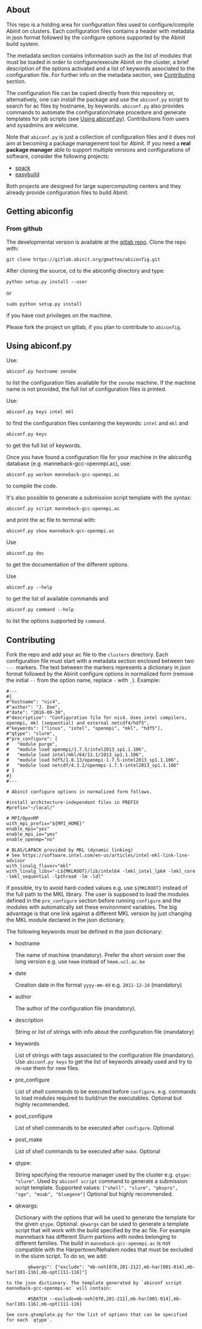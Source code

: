 ## About

This repo is a holding area for configuration files used to configure/compile Abinit on clusters.
Each configuration files contains a header with metadata in json format followed by
the configure options supported by the Abinit build system.

The metadata section contains information such as the list of modules that must be loaded
in order to configure/execute Abinit on the cluster, a brief description of the options activated
and a list of keywords associated to the configuration file.
For further info on the metadata section, see [Contributing](#Contributing) section.

The configuration file can be copied directly from this repository or, alternatively,
one can install the package and use the `abiconf.py` script to search for ac files 
by hostname, by keywords. `abiconf.py` also provides commands to automate the configuration/make procedure
and generate templates for job scripts (see [Using abiconf.py](#Using_abiconf)).
Contributions from users and sysadmins are welcome.

Note that `abiconf.py` is just a collection of configuration files and it 
does not aim at becoming a package management tool for Abinit.
If you need a **real package manager** able to support multiple versions 
and configurations of software, consider the following projects:

  * [spack](https://github.com/LLNL/spack)
  * [easybuild](https://github.com/hpcugent/easybuild)

Both projects are designed for large supercomputing centers and 
they already provide configuration files to build Abinit.

<!---
Precompiled versions of Abinit are also available on the conda channel

    conda.

Note that, for the time being, the conda versions do not support MPI
and the binaries are statically linked against the internal version of Blas/Lapack/FFT.
They are handy especially if you want to try Abinit on your machine but they are not
supposed to be used for high-performance calculations.
-->

## Getting abiconfig

<!---
### From pip

The easiest way to install abiconf is to use `pip`, as follows:

    pip install abiconfig
-->

### From github

The developmental version is available at the [gitlab repo](https://gitlab.abinit.org/gmatteo/abiconfig).
Clone the repo with:

    git clone https://gitlab.abinit.org/gmatteo/abiconfig.git

After cloning the source, cd to the abiconfig directory and type:

    python setup.py install --user

or

    sudo python setup.py install

if you have root privileges on the machine.

Please fork the project on gitlab, if you plan to contribute to `abiconfig`.

## Using abiconf.py <a name="Using_abiconf"></a>

Use:

    abiconf.py hostname zenobe

to list the configuration files available for the `zenobe` machine.
If the machine name is not provided, the full list of configuration files is printed.

Use:

    abiconf.py keys intel mkl

to find the configuration files containing the keywords: `intel` and `mkl` and

    abiconf.py keys

to get the full list of keywords.

Once you have found a configuration file for your machine in the 
abiconfig database (e.g. manneback-gcc-openmpi.ac), use:

    abiconf.py workon manneback-gcc-openmpi.ac

to compile the code.

It's also possible to generate a submission script template with the syntax:

    abiconf.py script manneback-gcc-openmpi.ac

and print the ac file to terminal with:

    abiconf.py show manneback-gcc-openmpi.ac

Use 

    abiconf.py doc

to get the documentation of the different options.

Use

    abiconf.py --help

to get the list of available commands and

    abiconf.py command --help

to list the options supported by `command`.

## Contributing <a name="Contributing"></a>

Fork the repo and add your ac file to the `clusters` directory.
Each configuration file must start with a metadata section enclosed between two `---` markers.
The text between the markers represents a dictionary in json format followed by the
Abinit configure options in normalized form (remove the initial `--` from the option name,
replace `-` with `_`).
Example:

```
#---
#{
#"hostname": "nic4",
#"author": "J. Doe",
#"date": "2016-09-30",
#"description": "Configuration file for nic4. Uses intel compilers, openmpi, mkl (sequential) and external netcdf4/hdf5",
#"keywords": ["linux", "intel", "openmpi", "mkl", "hdf5"],
#"qtype": "slurm",
#"pre_configure": [
#   "module purge",
#   "module load openmpi/1.7.5/intel2013_sp1.1.106",
#   "module load intel/mkl/64/11.1/2013_sp1.1.106",
#   "module load hdf5/1.8.13/openmpi-1.7.5-intel2013_sp1.1.106",
#   "module load netcdf/4.3.2/openmpi-1.7.5-intel2013_sp1.1.106"
# ]
#}
#---

# Abinit configure options in normalized form follows.

#install architecture-independent files in PREFIX
#prefix="~/local/"

# MPI/OpenMP
with_mpi_prefix="${MPI_HOME}"
enable_mpi="yes"
enable_mpi_io="yes"
enable_openmp="no"

# BLAS/LAPACK provided by MKL (dynamic linking)
# See https://software.intel.com/en-us/articles/intel-mkl-link-line-advisor
with_linalg_flavor="mkl"
with_linalg_libs="-L${MKLROOT}/lib/intel64 -lmkl_intel_lp64 -lmkl_core -lmkl_sequential -lpthread -lm -ldl"
```

If possible, try to avoid hard-coded values e.g. use `${MKLROOT}` instead of the full path to the MKL library.
The user is supposed to load the modules defined in the `pre_configure` section before running `configure`
and the modules with automatically set these environment variables.
The big advantage is that one link against a different MKL version by just changing the MKL module
declared in the json dictionary.

The following keywords must be defined in the json dictionary:

  * hostname

    The name of machine (mandatory). Prefer the short version over the long version
    e.g. use `hmem` instead of `hmem.ucl.ac.be`

  * date

    Creation date in the format `yyyy-mm-dd` e.g. `2011-12-24` (mandatory)

  * author

    The author of the configuration file (mandatory).

  * description

    String or list of strings with info about the configuration file (mandatory)

  * keywords

    List of strings with tags associated to the configuration file (mandatory).
    Use `abiconf.py keys` to get the list of keywords already used
    and try to re-use them for new files.

  * pre\_configure

    List of shell commands to be executed before `configure`.
    e.g. commands to load modules required to build/run the executables.
    Optional but highly recommended.

  * post\_configure

    List of shell commands to be executed after `configure`.
    Optional

  * post\_make

    List of shell commands to be executed after `make`.
    Optional

  * qtype:

    String specifying the resource manager used by the cluster e.g. `qtype: "slurm"`.
    Used by `abiconf script` command to generate a submission script template.
    Supported values: `["shell", "slurm", "pbspro", "sge", "moab", "bluegene"]`
    Optional but highly recommended.

  * qkwargs:

    Dictionary with the options that will be used to generate the template for the given `qtype`.
    Optional. `qkwargs` can be used to generate a template script that will work with the
    build specified by the ac file. For example manneback has different Slurm partions
    with nodes belonging to different families.
    The build in `manneback-gcc-openmpi.ac` is not compatible with the Harpertown/Nehalem nodes
    that must be excluded in the slurm script. To do so, we add:
```
        qkwargs": {"exclude": "mb-neh[070,201-212],mb-har[001-014],mb-har[101-116],mb-opt[111-116]"}
```
    to the json dictionary. The template generated by `abiconf script manneback-gcc-openmpi-ac` will contain:
```
        #SBATCH --exclude=mb-neh[070,201-212],mb-har[001-014],mb-har[101-116],mb-opt[111-116]
```
    See core.qtemplate.py for the list of options that can be specified for each `qtype`.

